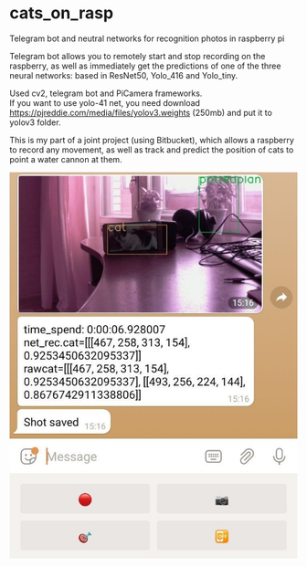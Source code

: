 # cats_on_rasp
Telegram bot and neutral networks for recognition photos in raspberry pi 

Telegram bot allows you to remotely start and stop recording on the raspberry, as well as immediately get the predictions of one of the three neural networks: based in ResNet50, Yolo_416 and Yolo_tiny.  
 
Used cv2, telegram bot and PiCamera frameworks.  
If you want to use yolo-41 net,  you need download https://pjreddie.com/media/files/yolov3.weights (250mb) and put it to yolov3 folder.  

This is my part of a joint project (using Bitbucket), which allows a raspberry to record any movement, as well as track and predict the position of cats to point a water cannon at them.  
  
  
![Screenshot](https://github.com/Arheii/cats_on_rasp/blob/master/screenshot.jpg)


